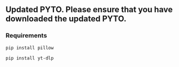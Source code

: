 ## Updated PYTO. Please ensure that you have downloaded the updated PYTO.
### Requirements

```
pip install pillow
```
```
pip install yt-dlp
```